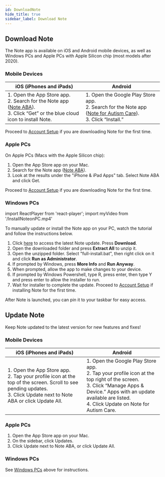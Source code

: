 ```yaml
---
id: DownloadNote
hide_title: true
sidebar_label: Download Note
---
```


## Download Note

The Note app is available on iOS and Android mobile devices, as well as Windows PCs and Apple PCs with Apple Silicon chip (most models after 2020).

### Mobile Devices

| **iOS**  (iPhones and iPads)  | **Android**          |
| ------------- |-------------|
| 1. Open the App Store app. <br />2. Search for the Note app ([Note ABA](https://apps.apple.com/us/app/note-aba/id1495134215)).<br />3. Click “Get” or the blue cloud icon to install Note.<br />|1. Open the Google Play Store app. <br /> 2. Search for the Note app ([Note for Autism Care](https://play.google.com/store/apps/details?id=cloud.chorus.noteautismcare&hl=en_US&gl=US)). <br /> 3. Click “Install.”<br />|     

Proceed to [Account Setup](../docs/AccountSetUp.md) if you are downloading Note for the first time.                                                                        

### Apple PCs

On Apple PCs (Macs with the Apple Silicon chip):

1. Open the App Store app on your Mac.
2. Search for the Note app ([Note ABA](https://apps.apple.com/us/app/note-aba/id1495134215)).
3. Look at the results under the "iPhone & iPad Apps" tab. Select Note ABA and click Get.

Proceed to [Account Setup](../docs/AccountSetUp.md) if you are downloading Note for the first time. 

### Windows PCs

import ReactPlayer from 'react-player';
import myVideo from '/InstallNoteonPC.mp4'

<ReactPlayer playing='false' muted='true' controls url={myVideo} />


To manually update or install the Note app on your PC, watch the tutorial and follow the instructions below.


1. Click [here](https://chorusdevs2.sharepoint.com/:f:/s/NOTEDesktop/Euayhwtzf9lJqh4Kni2KnHYBvmwgTCEQQTvRtMjLFRjqdg?e=XCTNPo) to access the latest Note update. Press **Download**.
2. Open the downloaded folder and press **Extract All** to unzip it.
3. Open the unzipped folder. Select "full-install.bat", then right click on it and click **Run as Administrator**.
4. If prompted by Windows, press **More Info** and **Run Anyway**.
5. When prompted, allow the app to make changes to your device.
6. If prompted by Windows Powershell, type R, press enter, then type Y and press enter to allow the installer to run.
7. Wait for installer to complete the update. Proceed to [Account Setup](../docs/AccountSetUp.md) if installing Note for the first time. 

After Note is launched, you can pin it to your taskbar for easy access.

## Update Note

Keep Note updated to the latest version for new features and fixes!

### Mobile Devices

| **iOS**  (iPhones and iPads)  | **Android**          |
| ------------- |-------------|
| 1. Open the App Store app. <br /> 2. Tap your profile icon at the top of the screen. Scroll to see pending updates. <br /> 3. Click Update next to Note ABA or click Update All. <br />|1. Open the Google Play Store app. <br />2. Tap your profile icon at the top right of the screen. <br />3. Click “Manage Apps & Device.” Apps with an update available are listed. <br /> 4. Click Update on Note for Autism Care.<br />|                                                                       

### Apple PCs

1. Open the App Store app on your Mac.
2. On the sidebar, click Updates.
3. Click Update next to Note ABA, or click Update All.

### Windows PCs

See [Windows PCs](#windows-pcs) above for instructions.